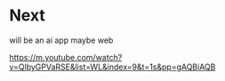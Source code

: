 # Next

will be an ai app
maybe web


https://m.youtube.com/watch?v=QlbyGPVaRSE&list=WL&index=9&t=1s&pp=gAQBiAQB
